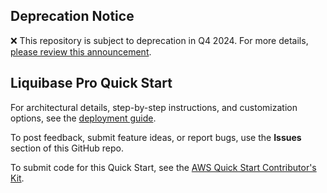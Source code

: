 ## Deprecation Notice

:x: This repository is subject to deprecation in Q4 2024. For more details, [please review this announcement](https://github.com/aws-ia/.announcements/issues/1). 


## Liquibase Pro Quick Start

For architectural details, step-by-step instructions, and customization options, see the [deployment guide](https://aws-quickstart.github.io/quickstart-liquibase-pro/).

To post feedback, submit feature ideas, or report bugs, use the **Issues** section of this GitHub repo.

To submit code for this Quick Start, see the [AWS Quick Start Contributor's Kit](https://aws-quickstart.github.io/).
